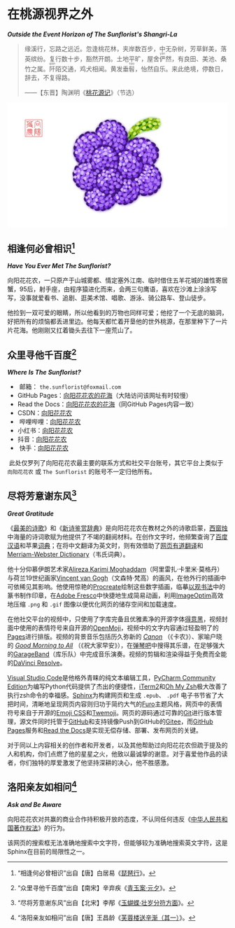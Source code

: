 <!-- Created by 向阳花花农 (The Sunflorist) on 2024-11-22. -->
<!-- The Sunflorist's Shangri-La © 2024 by The Sunflorist is licensed under CC BY-NC-SA 4.0, all rights reserved. -->

# 在桃源视界之外

***Outside the Event Horizon of The Sunflorist's Shangri-La***

> 缘溪行，忘路之远近。忽逢桃花林，夹岸数百步，中无杂树，芳草鲜美，落英缤纷。复行数十步，豁然开朗。土地平旷，屋舍<ruby>俨<rt>yǎn</rt></ruby>然，有良田、美池、桑竹之属。<ruby>阡<rt>qiān</rt></ruby>陌交通，鸡犬相闻。黄发垂<ruby>髫<rt>tiáo</rt></ruby>，怡然自乐。来此绝境，停数日，辞去，不复得路。
> <p class="attribution">——【东晋】陶渊明《<a href="https://hanyu.baidu.com/shici/detail?pid=f3f889357df84af681cfc55098ced685">桃花源记</a>》（节选）</p>

<img src="../imgs/Grapes.png" alt="Grapes" class="bg-transparent align-center">

## 相逢何必曾相识[^meet]

[^meet]: “相逢何必曾相识”出自【唐】白居易《[琵琶行](https://hanyu.baidu.com/shici/detail?pid=6ff89da8748543edae25fb5e69266d20)》。

***Have You Ever Met The Sunflorist?***

<i class="em-svg em-crab" aria-role="presentation" aria-label="CRAB"></i> 向阳花花农，一只原产于山城雾都、情定塞外江南、临时借住五羊花城的雄性寄居蟹，95后，射手座，由程序猿进化而来，会两三句鹰语，喜欢在沙滩上涂涂写写，没事就爱看书、追剧、逛美术馆、唱歌、游泳、骑公路车、登山徒步。

<i class="em-svg em-four_leaf_clover" aria-role="presentation" aria-label="FOUR LEAF CLOVER"></i> 他捡到一双可爱的眼睛，所以他看到的万物也同样可爱；他挖了一个无底的脑洞，好把所有的烦恼都丢进里边。他每天都忙着开垦他的世外桃源，在那里种下了一片片花海。他刚刚又扛着锄头去往下一座荒山了。

## 众里寻他千百度[^find]

[^find]: “众里寻他千百度”出自【南宋】辛弃疾《[青玉案·元夕](https://hanyu.baidu.com/shici/detail?pid=01ff0324e5f94a4b852ced5c148e76ef)》。

***Where Is The Sunflorist?***

- <i class="em-svg em-e-mail" aria-role="presentation" aria-label="E-MAIL SYMBOL"></i>️ 邮箱： `the.sunflorist@foxmail.com`
- <i class="em-svg em-octopus" aria-role="presentation" aria-label="OCTOPUS"></i> GitHub Pages：[向阳花花农的花海](https://the-sunflorist.github.io)（大陆访问该网址有时较慢）
- <i class="em-svg em-page_facing_up" aria-role="presentation" aria-label="PAGE FACING UP"></i> Read the Docs：[向阳花花农的花海](https://the-sunflorist.readthedocs.io)（同GitHub Pages内容一致）
- <i class="em-svg em-gorilla" aria-role="presentation" aria-label="GORILLA"></i> CSDN：[向阳花花农](https://blog.csdn.net/The_Sunflorist)
- <i class="em-svg em-b" aria-role="presentation" aria-label="NEGATIVE SQUARED LATIN CAPITAL LETTER B"></i>️ 哔哩哔哩：[向阳花花农](https://b23.tv/LYPNKUD)
- <i class="em-svg em-closed_book" aria-role="presentation" aria-label="CLOSED BOOK"></i> 小红书：[向阳花花农](https://www.xiaohongshu.com/user/profile/64e87c4d0000000001007b8c)
- <i class="em-svg em-dizzy_face" aria-role="presentation" aria-label="DIZZY FACE"></i> 抖音：[向阳花花农](https://v.douyin.com/irjwwk7E)
- <i class="em-svg em-raised_hand_with_fingers_splayed" aria-role="presentation" aria-label=""></i>️ 快手：[向阳花花农](https://v.kuaishou.com/PBJYYy)

<i class="em-svg em-warning" aria-role="presentation" aria-label="WARNING SIGN"></i>️ 此处仅罗列了向阳花花农最主要的联系方式和社交平台账号，其它平台上类似于 `向阳花花农` 或 `The Sunflorist` 的账号不一定归他所有。

## 尽将芳意谢东风[^thank]

[^thank]: “尽将芳意谢东风”出自【北宋】李邴《[玉蝴蝶·壮岁分符方面](https://hanyu.baidu.com/shici/detail?pid=2712388d07c64443b605ada843c4cab1)》。

***Great Gratitude***

<i class="em-svg em-books" aria-role="presentation" aria-label="BOOKS"></i> 《[最美的诗歌](https://book.douban.com/subject/5281009)》和《[新诗鉴赏辞典](https://book.douban.com/subject/30410475)》是向阳花花农在教材之外的诗歌启蒙，[西窗烛](https://www.xczim.com/app.html)中海量的诗词歌赋为他提供了不竭的翻阅材料。在创作文字时，他频繁查询了[百度汉语](https://hanyu.baidu.com)和苹果[词典](https://support.apple.com/zh-cn/guide/dictionary/welcome/mac)；在将中文翻译为英文时，则有效借助了[网页有道翻译](https://www.youdao.com)和[Merriam-Webster Dictionary](https://www.merriam-webster.com)（韦氏词典）。

<i class="em-svg em-art" aria-role="presentation" aria-label="ARTIST PALETTE"></i> 他十分仰慕伊朗艺术家[Alireza Karimi Moghaddam](https://www.instagram.com/alirezakarimimoghadam)（阿里雷扎·卡里米·莫格丹）与荷兰19世纪画家[Vincent van Gogh](https://www.vangoghmuseum.nl/en/art-and-stories/art/vincent-van-gogh)（文森特·梵高）的画风，在他外行的插画中可依稀见其影响。他使用惊艳的[Procreate](https://procreate.com/procreate)绘制这些数字插画，临摹[以观书法](https://apps.apple.com/app/id1351158526)中的篆书制作印章，在[Adobe Fresco](https://www.adobe.com/products/fresco.html)中快捷地生成简易动画，利用[ImageOptim](https://imageoptim.com)高效地压缩 `.png` 和 `.gif` 图像以便优化网页的储存空间和加载速度。

<i class="em-svg em-movie_camera" aria-role="presentation" aria-label="MOVIE CAMERA"></i> 在他社交平台的视频中，只使用了字库完备且优雅素净的开源字体[得意黑](https://github.com/atelier-anchor/smiley-sans)，视频封面中使用的表情符号来自开源的[OpenMoji](https://github.com/hfg-gmuend/openmoji)，视频中的文字内容通过轻盈明了的[Pages](https://support.apple.com/zh-cn/guide/pages/welcome/mac)进行排版。视频的背景音乐包括历久弥新的 *[Canon](https://baike.baidu.com/item/卡农/574520)* （《卡农》）、家喻户晓的 *[Good Morning to All](https://baike.baidu.com/item/英文生日歌/2559284#2)* （《祝大家早安》），在[弹琴吧](https://apps.apple.com/app/id1403263259)中搜得其乐谱，在足够强大的[GarageBand](https://www.apple.com/mac/garageband)（库乐队）中完成音乐演奏。视频的剪辑和渲染得益于免费而全能的[DaVinci Resolve](http://www.blackmagicdesign.com/products/davinciresolve)。

<i class="em-svg em-spider_web" aria-role="presentation" aria-label=""></i> [Visual Studio Code](https://code.visualstudio.com)是他格外青睐的纯文本编辑工具，[PyCharm Community Edition](https://www.jetbrains.com/pycharm)为编写Python代码提供了杰出的便捷性，[iTerm2](https://iterm2.com)和[Oh My Zsh](https://ohmyz.sh)极大改善了执行zsh命令的幸福感。[Sphinx](https://github.com/sphinx-doc/sphinx)为构建网页和生成 `.epub`、 `.pdf` 电子书节省了大把时间，清晰地呈现网页内容则归功于简约大气的[Furo](https://github.com/pradyunsg/furo)主题风格，网页中的表情符号来自于开源的[Emoji CSS](https://github.com/afeld/emoji-css)和[Twemoji](https://github.com/twitter/twemoji)。网页的源码通过可靠的[Git](https://git-scm.com)进行版本管理，源文件同时托管于[GitHub](https://github.com)和支持镜像Push到GitHub的[Gitee](https://gitee.com)，而[GitHub Pages](https://pages.github.com)服务和[Read the Docs](https://docs.readthedocs.io/en/stable/tutorial/index.html)是实现无偿存储、部署、发布网页的关键。

<i class="em-svg em-smiling_face_with_3_hearts" aria-role="presentation" aria-label="SMILING FACE WITH SMILING EYES AND THREE HEARTS"></i> 对于同以上内容相关的创作者和开发者，以及其他帮助过向阳花花农但疏于提及的人和机构，你们点燃了他的星星之火，他致以最诚挚的谢意。对于喜爱他作品的读者，你们独特的厚爱激发了他坚持深耕的决心，他不胜感激。

## 洛阳亲友如相问[^ask]

[^ask]: “洛阳亲友如相问”出自【唐】王昌龄《[芙蓉楼送辛渐（其一）](https://hanyu.baidu.com/shici/detail?pid=1a5807ae1201482395f62aa89699548f)》。

***Ask and Be Aware***

<i class="em-svg em-handshake" aria-role="presentation" aria-label="HANDSHAKE"></i> 向阳花花农对共赢的商业合作持积极开放的态度，不认同任何违反《[中华人民共和国著作权法](https://www.gov.cn/guoqing/2021-10/29/content_5647633.htm)》的行为。

<i class="em-svg em-lion_face" aria-role="presentation" aria-label="LION FACE"></i> 该网页的搜索框无法准确地搜索中文字符，但能够较为准确地搜索英文字符，这是Sphinx在目前的局限性之一。
